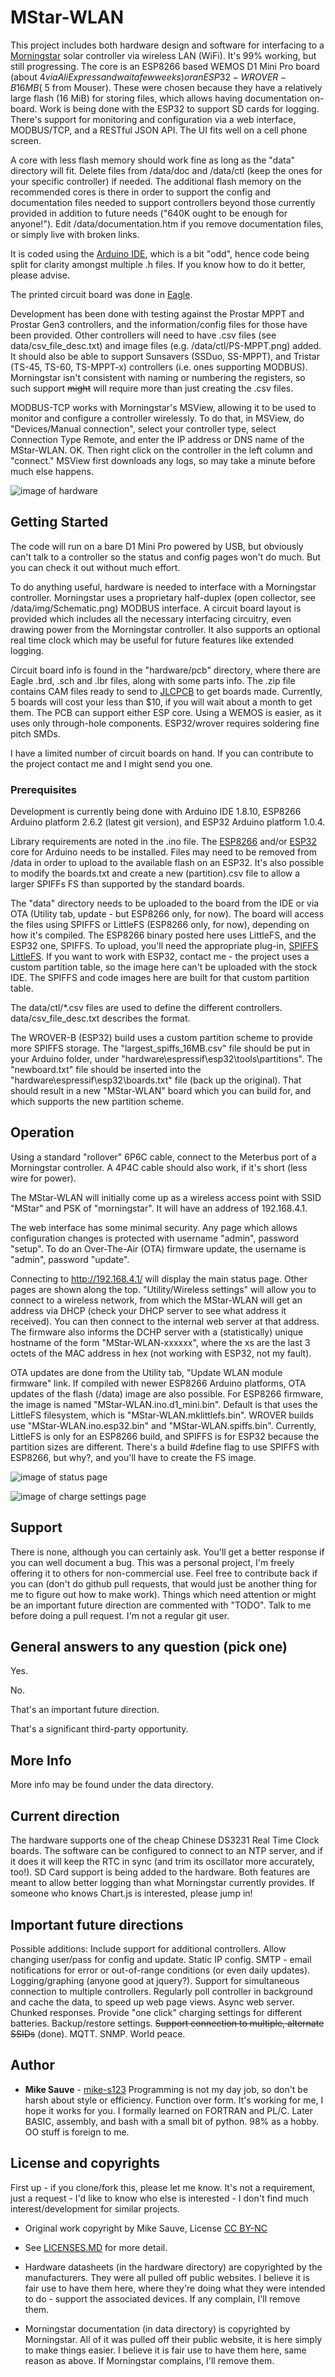 # MStar-WLAN

This project includes both hardware design and software for interfacing to a [Morningstar](https://www.morningstarcorp.com/) solar controller via wireless LAN (WiFi). It's 99% working, but still progressing. The core is an ESP8266 based WEMOS D1 Mini Pro board (about $4 via AliExpress and wait a few weeks) or  an ESP32-WROVER-B 16MB (~$5 from Mouser). These were chosen because they have a relatively large flash (16 MiB) for storing files, which allows having documentation on-board. Work is being done with the ESP32 to support SD cards for logging. There's support for monitoring and configuration via a web interface, MODBUS/TCP, and a RESTful JSON API. The UI fits well on a cell phone screen.

A core with less flash memory should work fine as long as the "data" directory will fit. Delete files from /data/doc and /data/ctl (keep the ones for your specific controller) if needed. The additional flash memory on the recommended cores is there in order to support the config and documentation files needed to support controllers beyond those currently provided in addition to future needs ("640K ought to be enough for anyone!"). Edit /data/documentation.htm if you remove documentation files, or simply live with broken links.

It is coded using the [Arduino IDE](https://www.arduino.cc/en/Main/Software), which is a bit "odd", hence code being split for clarity amongst multiple .h files. If you know how to do it better, please advise. 

The printed circuit board was done in [Eagle](https://www.autodesk.com/products/eagle/overview).

Development has been done with testing against the Prostar MPPT and Prostar Gen3 controllers, and the information/config files for those have been provided. Other controllers will need to have .csv files (see data/csv_file_desc.txt) and image files (e.g. /data/ctl/PS-MPPT.png) added. It should also be able to support Sunsavers (SSDuo, SS-MPPT), and Tristar (TS-45, TS-60, TS-MPPT-x) controllers (i.e. ones supporting MODBUS). Morningstar isn't consistent with naming or numbering the registers, so such support <s>might</s> will require more than just creating the .csv files.

MODBUS-TCP works with Morningstar's MSView, allowing it to be used to monitor and configure a controller wirelessly. To do that, in MSView, do "Devices/Manual connection", select your controller type, select Connection Type Remote, and enter the IP address or DNS name of the MStar-WLAN. OK. Then right click on the controller in the left column and "connect." MSView first downloads any logs, so may take a minute before much else happens.

![image of hardware](https://raw.githubusercontent.com/mike-s123/MStar-WLAN/master/pics/board.png)

## Getting Started

The code will run on a bare D1 Mini Pro powered by USB, but obviously can't talk to a controller so the status and config pages won't do much. But you can check it out without much effort.

To do anything useful, hardware is needed to interface with a Morningstar controller. Morningstar uses a proprietary half-duplex (open collector, see /data/img/Schematic.png) MODBUS interface. A circuit board layout is provided which includes all the necessary interfacing circuitry, even drawing power from the Morningstar controller. It also supports an optional real time clock which may be useful for future features like extended logging.

Circuit board info is found in the "hardware/pcb" directory, where there are Eagle .brd, .sch and .lbr files, along with some parts info. The .zip file contains CAM files ready to send to [JLCPCB](https://jlcpcb.com/quote#/) to get boards made. Currently, 5 boards will cost your less than $10, if you will wait about a month to get them. The PCB can support either ESP core. Using a WEMOS is easier, as it uses only through-hole components. ESP32/wrover requires soldering fine pitch SMDs.

I have a limited number of circuit boards on hand. If you can contribute to the project contact me and I might send you one.

### Prerequisites

Development is currently being done with Arduino IDE 1.8.10, ESP8266 Arduino platform 2.6.2 (latest git version), and ESP32 Arduino platform 1.0.4.

Library requirements are noted in the .ino file. The [ESP8266](https://github.com/esp8266/Arduino) and/or [ESP32](https://github.com/espressif/arduino-esp32) core for Arduino needs to be installed. Files may need to be removed from /data in order to upload to the available flash on an ESP32. It's also possible to modify the boards.txt and create a new (partition).csv file to allow a larger SPIFFs FS than supported by the standard boards.

The "data" directory needs to be uploaded to the board from the IDE or via OTA (Utility tab, update - but ESP8266 only, for now). The board will access the files using SPIFFS or LittleFS (ESP8266 only, for now), depending on how it's compiled. The ESP8266 binary posted here uses LittleFS, and the ESP32 one, SPIFFS. To upload, you'll need the appropriate plug-in, [SPIFFS](https://github.com/esp8266/arduino-esp8266fs-plugin) [LittleFS](https://github.com/earlephilhower/arduino-esp8266littlefs-plugin). If you want to work with ESP32, contact me - the project uses a custom partition table, so the image here can't be uploaded with the stock IDE. The SPIFFS and code images here are built for that custom partition table.

The data/ctl/*.csv files are used to define the different controllers. data/csv_file_desc.txt describes the format.

The WROVER-B (ESP32) build uses a custom partition scheme to provide more SPIFFS storage. The "largest_spiffs_16MB.csv" file should be put in your Arduino folder, under "hardware\espressif\esp32\tools\partitions". The "newboard.txt" file should be inserted into the "hardware\espressif\esp32\boards.txt" file (back up the original). That should result in a new "MStar-WLAN" board which you can build for, and which supports the new partition scheme.

## Operation

Using a standard "rollover" 6P6C cable, connect to the Meterbus port of a Morningstar controller. A 4P4C cable should also work, if it's short (less wire for power).

The MStar-WLAN will initially come up as a wireless access point with SSID "MStar" and PSK of "morningstar". It will have an address of 192.168.4.1. 

The web interface has some minimal security. Any page which allows configuration changes is protected with username "admin", password "setup". To do an Over-The-Air (OTA) firmware update, the username is "admin", password "update".

Connecting to http://192.168.4.1/ will display the main status page. Other pages are shown along the top. "Utility/Wireless settings" will allow you to connect to a wireless network, from which the MStar-WLAN will get an address via DHCP (check your DHCP server to see what address it received). You can then connect to the internal web server at that address. The firmware also informs the DCHP server with a (statistically) unique hostname of the form "MStar-WLAN-xxxxxx", where the xs are the last 3 octets of the MAC address in hex (not working with ESP32, not my fault).

OTA updates are done from the Utility tab, "Update WLAN module firmware" link. If compiled with newer ESP8266 Arduino platforms, OTA updates of the flash (/data) image are also possible. For ESP8266 firmware, the image is named "MStar-WLAN.ino.d1_mini.bin". Default is that uses the LittleFS filesystem, which is "MStar-WLAN.mklittlefs.bin". WROVER builds use "MStar-WLAN.ino.esp32.bin" and "MStar-WLAN.spiffs.bin". Currently, LittleFS is only for an ESP8266 build, and SPIFFS is for ESP32 because the partition sizes are different. There's a build #define flag to use SPIFFS with ESP8266, but why?, and you'll have to create the FS image.

![image of status page](https://raw.githubusercontent.com/mike-s123/MStar-WLAN/master/pics/status.png)

![image of charge settings page](https://raw.githubusercontent.com/mike-s123/MStar-WLAN/master/pics/charge_settings.png)

## Support

There is none, although you can certainly ask. You'll get a better response if you can well document a bug. This was a personal project, I'm freely offering it to others for non-commercial use. Feel free to contribute back if you can (don't do github pull requests, that would just be another thing for me to figure out how to make work). Things which need attention or might be an important future direction are commented with "TODO". Talk to me before doing a pull request. I'm not a regular git user.

## General answers to any question (pick one)

Yes.

No.

That's an important future direction.

That's a significant third-party opportunity.

## More Info

More info may be found under the data directory.

## Current direction

The hardware supports one of the cheap Chinese DS3231 Real Time Clock boards. The software can be configured to connect to an NTP server, and if it does it will keep the RTC in sync (and trim its oscillator more accurately, too!). SD Card support is being added to the hardware. Both features are meant to allow better logging than what Morningstar currently provides. If someone who knows Chart.js is interested, please jump in!

## Important future directions

Possible additions: Include support for additional controllers. Allow changing user/pass for config and update. Static IP config. SMTP - email notifications for error or out-of-range conditions (or even daily updates). Logging/graphing (anyone good at jquery?). Support for simultaneous connection to multiple controllers. Regularly poll controller in background and cache the data, to speed up web page views. Async web server. Chunked responses. Provide "one click" charging settings for different batteries. Backup/restore settings. <s>Support connection to multiple, alternate SSIDs</s> (done). MQTT. SNMP. World peace.
 
## Author

* **Mike Sauve** - [mike-s123](https://github.com/mike-s123/)
Programming is not my day job, so don't be harsh about style or efficiency. Function over form. It's working for me, I hope it works for you. I formally learned on FORTRAN and PL/C. Later BASIC, assembly, and bash with a small bit of python. 98% as a hobby. OO stuff is foreign to me.

## License and copyrights

First up - if you clone/fork this, please let me know. It's not a requirement, just a request - I'd like to know who else is interested - I don't find much interest/development for similar projects.

* Original work copyright by Mike Sauve, License [CC BY-NC](https://creativecommons.org/licenses/by-nc/4.0/legalcode)

* See [LICENSES.MD](https://github.com/mike-s123/MStar-WLAN/blob/master/LICENSE.md) for more detail.

* Hardware datasheets (in the hardware directory) are copyrighted by the manufacturers. They were all pulled off public websites. I believe it is fair use to have them here, where they're doing what they were intended to do - support the associated devices. If any complain, I'll remove them.

* Morningstar documentation (in data directory) is copyrighted by Morningstar. All of it was pulled off their public website, it is here simply to make things easier. I believe it is fair use to have them here, same reason as above. If Morningstar complains, I'll remove them.